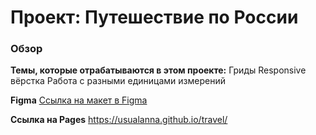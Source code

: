 # Проект: Путешествие по России

### Обзор
**Темы, которые отрабатываются в этом проекте:**
 Гриды
 Responsive вёрстка
 Работа с разными единицами измерений

**Figma**
 [Ссылка на макет в Figma](https://www.figma.com/file/5S2WSbEFL6awjVWJ0NWL8Q/Sprint-3_-Russia-_-desktop-mobile?node-id=28503%3A0)

**Ссылка на Pages**
https://usualanna.github.io/travel/